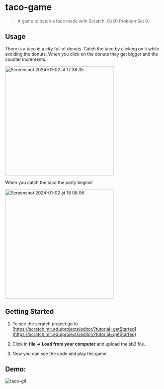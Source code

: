 # taco-game

> A game to catch a taco made with Scratch. Cs50 Problem Set 0.

## Usage
There is a taco in a city full of donuts. Catch the taco by clicking on it while avoiding the donuts. When you click on the donuts they get bigger and the counter increments.

<img width="350" alt="Screenshot 2024-01-02 at 17 36 35" src="https://github.com/cmartinezal/taco-game/assets/84383847/2118b605-d5c3-4a4e-ab1a-dc8716ebea30">

When you catch the taco the party begins!

<img width="350" alt="Screenshot 2024-01-02 at 18 08 06" src="https://github.com/cmartinezal/taco-game/assets/84383847/f91e2c24-a103-403a-8cdb-82601d2367f1">


## Getting Started
1. To see the scratch project go to [https://scratch.mit.edu/projects/editor/?tutorial=getStarted](https://scratch.mit.edu/projects/editor/?tutorial=getStarted)

2. Click in **file -> Load from your computer** and upload the sb3 file.
   
3. Now you can see the code and play the game.


## Demo:

![taco-gif](https://github.com/cmartinezal/taco-game/assets/84383847/03bde7db-79bf-48bc-9fff-0590ff51398d)
